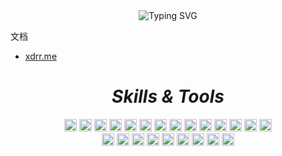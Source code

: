 <div align="center">
    
<img src="https://readme-typing-svg.demolab.com?font=Zhi+Mang+Xing&size=30&pause=1000&color=000000&center=true&vCenter=true&repeat=false&width=435&lines=%E5%97%A8%EF%BC%81%E6%AC%A2%E8%BF%8E%E6%9D%A5%E5%88%B0%E6%88%91%E7%9A%84+GitHub+%F0%9F%91%8B" alt="Typing SVG" />
</div>

文档
<ul>
    <li>
        <a href="https://xdrr.me" target="_blank">xdrr.me</a>
    </li>
</ul>
    
    
<h1 align="center"><i>Skills & Tools</i></h1>
<div align="center">
    <img height="20" width="20" src="https://cdn.jsdelivr.net/npm/simple-icons@v7/icons/ubuntu.svg" />
    <img height="20" width="20" src="https://cdn.jsdelivr.net/npm/simple-icons@v7/icons/macos.svg" />
    <img height="20" width="20" src="https://cdn.jsdelivr.net/npm/simple-icons@v7/icons/windows11.svg" />
    <img height="20" width="20" src="https://cdn.jsdelivr.net/npm/simple-icons@v7/icons/mysql.svg" />
    <img height="20" width="20" src="https://cdn.jsdelivr.net/npm/simple-icons@v7/icons/postgresql.svg" />
    <img height="20" width="20" src="https://cdn.jsdelivr.net/npm/simple-icons@v7/icons/python.svg" />
    <img height="20" width="20" src="https://cdn.jsdelivr.net/npm/simple-icons@v7/icons/c.svg" />
    <img height="20" width="20" src="https://cdn.jsdelivr.net/npm/simple-icons@v7/icons/javascript.svg"/ >
    <img height="20" width="20" src="https://cdn.jsdelivr.net/npm/simple-icons@v7/icons/redis.svg" />
    <img height="20" width="20" src="https://cdn.jsdelivr.net/npm/simple-icons@v7/icons/html5.svg" />
    <img height="20" width="20" src="https://cdn.jsdelivr.net/npm/simple-icons@v7/icons/css3.svg" />
    <img height="20" width="20" src="https://cdn.jsdelivr.net/npm/simple-icons@v7/icons/django.svg" />
    <img height="20" width="20" src="https://cdn.jsdelivr.net/npm/simple-icons@v7/icons/git.svg" />
    <img height="20" width="20" src="https://cdn.jsdelivr.net/npm/simple-icons@v7/icons/celery.svg" />
 </div>
 <div align="center">
    <img height="20" width="20" src="https://cdn.jsdelivr.net/npm/simple-icons@v7/icons/pycharm.svg" />
    <img height="20" width="20" src="https://cdn.jsdelivr.net/npm/simple-icons@v7/icons/visualstudiocode.svg" />
    <img height="20" width="20" src="https://cdn.jsdelivr.net/npm/simple-icons@v7/icons/vim.svg" />
    <img height="20" width="20" src="https://cdn.jsdelivr.net/npm/simple-icons@v7/icons/powershell.svg" />
    <img height="20" width="20" src="https://cdn.jsdelivr.net/npm/simple-icons@v7/icons/gnubash.svg" />
    <img height="20" width="20" src="https://cdn.jsdelivr.net/npm/simple-icons@v7/icons/docker.svg" />
    <img height="20" width="20" src="https://cdn.jsdelivr.net/npm/simple-icons@v7/icons/gnometerminal.svg" />
    <img height="20" width="20" src="https://cdn.jsdelivr.net/npm/simple-icons@v7/icons/postman.svg" />
    <img height="20" width="20" src="https://cdn.jsdelivr.net/npm/simple-icons@v7/icons/googlechrome.svg" />
 </div>
